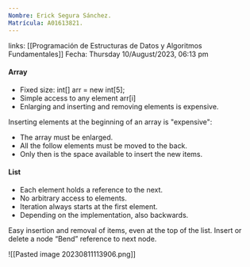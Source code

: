```yaml
---
Nombre: Erick Segura Sánchez.
Matrícula: A01613821.
---
```

links: [[Programación de Estructuras de Datos y Algoritmos Fundamentales]]
Fecha: Thursday 10/August/2023, 06:13 pm

#### Array
- Fixed size: int[] arr = new int[5];
- Simple access to any element arr[i]
- Enlarging and inserting and removing elements is expensive.

Inserting elements at the beginning of an array is "expensive":
  - The array must be enlarged.
  - All the follow elements must be moved to the back.
  - Only then is the space available to insert the new items.

#### List 
- Each element holds a reference to the next.
- No arbitrary access to elements.
- Iteration always starts at the first element.
- Depending on the implementation, also backwards.

Easy insertion and removal of items, even at the top of the list.
Insert or delete a node “Bend” reference to next node.



![[Pasted image 20230811113906.png]]


